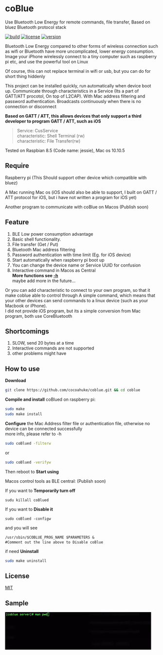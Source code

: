# coBlue
Use Bluetooth Low Energy for remote commands, file transfer, Based on bluez Bluetooth protocol stack

[![build](https://travis-ci.org/cocoahuke/coBlue.svg?branch=master)](https://travis-ci.org/cocoahuke/coBlue)
[![license](https://img.shields.io/badge/license-MIT-blue.svg)](https://github.com/cocoahuke/coBlue/blob/master/LICENSE)
[![version](https://img.shields.io/badge/version-1.0-yellow.svg)]()

Bluetooth Low Energy compared to other forms of wireless connection such as wifi or Bluetooth have more uncomplicated, lower energy consumption. Image your iPhone wirelessly connect to a tiny computer such as raspberry pi etc, and use the powerful tool on Linux

Of course, this can not replace terminal in wifi or usb, but you can do for short thing hiddenly

This project can be installed quickly, run automatically when device boot up. Communicate through characteristics in a Service (Its a part of GATT/ATT procotol, On top of L2CAP). With Mac address filtering and password authentication.
Broadcasts continuously when there is no connection or disconnect

**Based on GATT / ATT, this allows devices that only support a third developer to program GATT / ATT, such as iOS**
>Service: CusService  
>characteristic: Shell Terminal (rw)  
>characteristic: File Transfer(rw)


Tested on Raspbian 8.5 (Code name: jessie), Mac os 10.10.5

## Require
Raspberry pi (This Should support other device which compatible with bluez)  

A Mac running Mac os (iOS should also be able to support, I built on GATT / ATT protocol for iOS, but i have not written a program for iOS yet)

Another program to communicate with coBlue on Macos (Publish soon)
## Feature

1. BLE Low power consumption advantage
2. Basic shell functionality.
3. File transfer (Get / Put)
4. Bluetooth Mac address filtering
5. Password authentication with time limit (Eg. for iOS device)
6. Start automatically when raspberry pi boot up
7. You can change the device name or Service UUID for confusion
8. Interactive command in Macos as Central  
**More functions see [-h](https://github.com/cocoahuke/coBlue/blob/master/README_help)**  
maybe add more in the future...


Or you can add characteristic to connect to your own program, so that it make coblue able to control through A simple command, which means that your other devices can send commands to a linux device (such as your Macbook or iPhone).  
I did not provide iOS program, but its a simple conversion from Mac program, both use CoreBluetooth  

## Shortcomings

1. SLOW, send 20 bytes at a time
2. Interactive commands are not supported
3. other problems might have

## How to use

**Download**
```bash
git clone https://github.com/cocoahuke/coblue.git && cd coblue
```

**Compile and install** coBlued on raspberry pi:

```bash
sudo make
sudo make install
```
**Configure** the Mac Address filter file or authentication file, otherwise no device can be connected successfully  
more info, please refer to -h

```bash
sudo coBlued -filterw
```

or
```bash
sudo coBlued -verifyw
```
Then reboot to **Start using**

Macos control tools as BLE central: (Publish soon)

If you want to **Temporarily turn off**
```
sudu killall coBlued
```
If you want to **Disable it**
```
sudo coBlued -configw
```
and you will see
```
/usr/sbin/$COBLUE_PROG_NAME $PARAMETERS &
#Comment out the line above to Disable coBlue
```
if need **Uninstall**
```bash
sudo make uninstall
```

## License
[MIT](https://github.com/cocoahuke/coBlue/blob/master/LICENSE)

## Sample
![sample](sample.gif)
